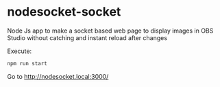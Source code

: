 # nodesocket-socket
Node Js app to make a socket based web page to display images in OBS Studio without catching and instant reload after changes

Execute:
```sh
npm run start
```
Go to  http://nodesocket.local:3000/  
